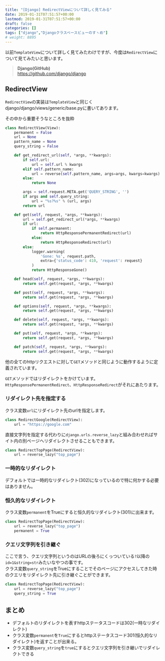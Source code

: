 ```yaml
---
title: "[Django] RedirectViewについて詳しく見てみる"
date: 2019-01-31T07:51:57+00:00
lastmod: 2019-01-31T07:51:57+00:00
draft: false
categories: []
tags: ["django","Djangoクラスベースビューのすヽめ"]
# weight: 8895
---
```

以前`TemplateView`について詳しく見てみたわけですが、今度は`RedirectView`について見てみたいと思います。  

> **Django(GitHub)**  
> https://github.com/django/django  

## RedirectView  
`RedirectView`の実装は`TemplateView`と同じくdjango/django/views/generic/base.pyに書いてあります。  

その中から重要そうなところを抜粋  
```py
class RedirectView(View):
    permanent = False
    url = None
    pattern_name = None
    query_string = False

    def get_redirect_url(self, *args, **kwargs):
        if self.url:
            url = self.url % kwargs
        elif self.pattern_name:
            url = reverse(self.pattern_name, args=args, kwargs=kwargs)
        else:
            return None

        args = self.request.META.get('QUERY_STRING', '')
        if args and self.query_string:
            url = "%s?%s" % (url, args)
        return url

    def get(self, request, *args, **kwargs):
        url = self.get_redirect_url(*args, **kwargs)
        if url:
            if self.permanent:
                return HttpResponsePermanentRedirect(url)
            else:
                return HttpResponseRedirect(url)
        else:
            logger.warning(
                'Gone: %s', request.path,
                extra={'status_code': 410, 'request': request}
            )
            return HttpResponseGone()

    def head(self, request, *args, **kwargs):
        return self.get(request, *args, **kwargs)

    def post(self, request, *args, **kwargs):
        return self.get(request, *args, **kwargs)

    def options(self, request, *args, **kwargs):
        return self.get(request, *args, **kwargs)

    def delete(self, request, *args, **kwargs):
        return self.get(request, *args, **kwargs)

    def put(self, request, *args, **kwargs):
        return self.get(request, *args, **kwargs)

    def patch(self, request, *args, **kwargs):
        return self.get(request, *args, **kwargs)

```

他の全てのhttpリクエストに対して`GET`メソッドと同じように動作するように定義されています。  

`GET`メソッドではリダイレクトをかけています。  
`HttpResponsePermanentRedirect`、`HttpResponseRedirect`がそれにあたります。  

### リダイレクト先を指定する  
クラス変数`url`にリダイレクト先のurlを指定します。  

```py
class RedirectGoogle(RedirectView):
    url = "https://google.com"
```
直接文字列を指定する代わりに`django.urls.reverse_lazy`と組み合わせればサイト内の別ページへリダイレクトさせることもできます。  

```py
class RedirectTopPage(RedirectView):
    url = reverse_lazy("top_page")
```

### 一時的なリダイレクト  
デフォルトでは一時的なリダイレクト(302)になっているので特に何かする必要はありません。  

### 恒久的なリダイレクト  
クラス変数`permanent`をTrueにすると恒久的なリダイレクト(301)に出来ます。  

```py
class RedirectTopPage(RedirectView):
    url = reverse_lazy("top_page")
    permanent = True
```

### クエリ文字列を引き継ぐ  
ここで言う、クエリ文字列というのはURLの後ろにくっついている`?`以降の`id=1&string=str`みたいなやつの事です。  
クラス変数`query_string`をTrueにすることでそのページにアクセスしてきた時のクエリをリダイレクト先に引き継ぐことができます。  

```py
class RedirectTopPage(RedirectView):
    url = reverse_lazy("top_page")
    query_string = True
```


## まとめ  
- デフォルトのリダイレクトを表すhttpステータスコードは302(一時なリダイレクト)  
- クラス変数`permanent`を`True`にするとhttpステータスコード301(恒久的なリダイレクト)を返すことが出来る。  
- クラス変数`query_string`を`true`にするとクエリ文字列を引き継いでリダイレクトできる
